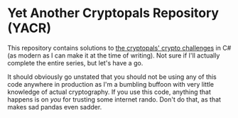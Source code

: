 # Yet Another Cryptopals Repository (YACR)

This repository contains solutions to [the cryptopals' crypto challenges](https://cryptopals.com/) in C# (as modern as I can make it at the time of writing).
Not sure if I'll actually complete the entire series, but let's have a go.

It should obviously go unstated that you should not be using any of this code anywhere in production as I'm a bumbling buffoon with very little knowledge of actual cryptography.
If you use this code, anything that happens is on *you* for trusting some internet rando.
Don't do that, as that makes sad pandas even sadder.
